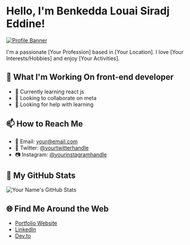# Hello, I'm Benkedda Louai Siradj Eddine!

[![Profile Banner](https://example.com/banner-image.jpg)](https://github.com/benkedda-louai)

I'm a passionate [Your Profession] based in [Your Location]. I love [Your Interests/Hobbies] and enjoy [Your Activities]. 

## 🔭 What I'm Working On front-end developer

- 🌱 Currently learning react js
- 👯 Looking to collaborate on meta
- 🤔 Looking for help with learning

## 📫 How to Reach Me

- 📧 Email: [your@email.com](mailto:your@email.com)
- 💬 Twitter: [@yourtwitterhandle](https://twitter.com/yourtwitterhandle)
- 📷 Instagram: [@yourinstagramhandle](https://instagram.com/yourinstagramhandle)

## 🚀 My GitHub Stats

![Your Name's GitHub Stats](https://github-readme-stats.vercel.app/api?username=yourusername&show_icons=true&theme=radical)

## 🌐 Find Me Around the Web

- [Portfolio Website](https://yourportfolio.com)
- [LinkedIn](https://www.linkedin.com/in/yourusername/)
- [Dev.to](https://dev.to/yourusername)

